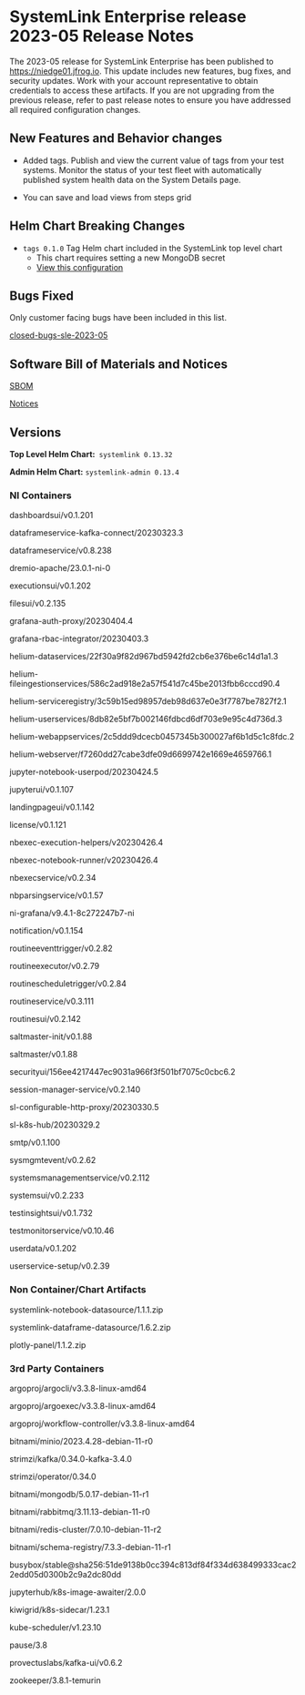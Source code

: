 # SystemLink Enterprise release 2023-05 Release Notes

The 2023-05 release for SystemLink Enterprise has been published to <https://niedge01.jfrog.io>. This update includes new features, bug fixes, and security updates. Work with your account representative to obtain credentials to access these artifacts. If you are not upgrading from the previous release, refer to past release notes to ensure you have addressed all required configuration changes.

## New Features and Behavior changes

- Added tags. Publish and view the current value of tags from your test systems. Monitor the status of your test fleet with automatically published system health data on the System Details page.

- You can save and load views from steps grid

## Helm Chart Breaking Changes

- `tags 0.1.0` Tag Helm chart included in the SystemLink top level chart
    - This chart requires setting a new MongoDB secret
    - [View this configuration](https://github.com/ni/install-systemlink-enterprise/blob/2023-05/getting-started/templates/systemlink-secrets.yaml#L485)

## Bugs Fixed

Only customer facing bugs have been included in this list.

[closed-bugs-sle-2023-05](https://github.com/ni/install-systemlink-enterprise/blob/2023-05/release-notes/2023-05/closed-bugs-sle-2023-05.xlsx)

## Software Bill of Materials and Notices

[SBOM](https://github.com/ni/install-systemlink-enterprise/tree/2023-05/release-notes/2023-05/sbom)

[Notices](https://github.com/ni/install-systemlink-enterprise/tree/2023-05/release-notes/2023-05/notices)

## Versions

**Top Level Helm Chart:** `systemlink 0.13.32`

**Admin Helm Chart:** `systemlink-admin 0.13.4`

### NI Containers

dashboardsui/v0.1.201

dataframeservice-kafka-connect/20230323.3

dataframeservice/v0.8.238

dremio-apache/23.0.1-ni-0

executionsui/v0.1.202

filesui/v0.2.135

grafana-auth-proxy/20230404.4

grafana-rbac-integrator/20230403.3

helium-dataservices/22f30a9f82d967bd5942fd2cb6e376be6c14d1a1.3

helium-fileingestionservices/586c2ad918e2a57f541d7c45be2013fbb6cccd90.4

helium-serviceregistry/3c59b15ed98957deb98d637e0e3f7787be7827f2.1

helium-userservices/8db82e5bf7b002146fdbcd6df703e9e95c4d736d.3

helium-webappservices/2c5ddd9dcecb0457345b300027af6b1d5c1c8fdc.2

helium-webserver/f7260dd27cabe3dfe09d6699742e1669e4659766.1

jupyter-notebook-userpod/20230424.5

jupyterui/v0.1.107

landingpageui/v0.1.142

license/v0.1.121

nbexec-execution-helpers/v20230426.4

nbexec-notebook-runner/v20230426.4

nbexecservice/v0.2.34

nbparsingservice/v0.1.57

ni-grafana/v9.4.1-8c272247b7-ni

notification/v0.1.154

routineeventtrigger/v0.2.82

routineexecutor/v0.2.79

routinescheduletrigger/v0.2.84

routineservice/v0.3.111

routinesui/v0.2.142

saltmaster-init/v0.1.88

saltmaster/v0.1.88

securityui/156ee4217447ec9031a966f3f501bf7075c0cbc6.2

session-manager-service/v0.2.140

sl-configurable-http-proxy/20230330.5

sl-k8s-hub/20230329.2

smtp/v0.1.100

sysmgmtevent/v0.2.62

systemsmanagementservice/v0.2.112

systemsui/v0.2.233

testinsightsui/v0.1.732

testmonitorservice/v0.10.46

userdata/v0.1.202

userservice-setup/v0.2.39

### Non Container/Chart Artifacts

systemlink-notebook-datasource/1.1.1.zip

systemlink-dataframe-datasource/1.6.2.zip

plotly-panel/1.1.2.zip

### 3rd Party Containers

argoproj/argocli/v3.3.8-linux-amd64

argoproj/argoexec/v3.3.8-linux-amd64

argoproj/workflow-controller/v3.3.8-linux-amd64

bitnami/minio/2023.4.28-debian-11-r0

strimzi/kafka/0.34.0-kafka-3.4.0

strimzi/operator/0.34.0

bitnami/mongodb/5.0.17-debian-11-r1

bitnami/rabbitmq/3.11.13-debian-11-r0

bitnami/redis-cluster/7.0.10-debian-11-r2

bitnami/schema-registry/7.3.3-debian-11-r1

busybox/stable@sha256:51de9138b0cc394c813df84f334d638499333cac22edd05d0300b2c9a2dc80dd

jupyterhub/k8s-image-awaiter/2.0.0

kiwigrid/k8s-sidecar/1.23.1

kube-scheduler/v1.23.10

pause/3.8

provectuslabs/kafka-ui/v0.6.2

zookeeper/3.8.1-temurin
